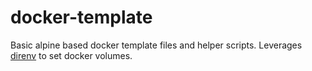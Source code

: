 # docker-template
Basic alpine based docker template files and helper scripts. Leverages
[direnv](https://direnv.net) to set docker volumes.

